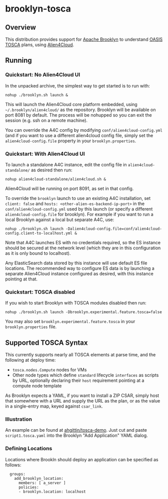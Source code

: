 brooklyn-tosca
===

## Overview

This distribution provides support for [Apache Brooklyn](http://brooklyn.io)
to understand [OASIS TOSCA](https://www.oasis-open.org/committees/tosca/) plans,
using [Alien4Cloud](http://alien4cloud.github.io).


## Running

### Quickstart: No Alien4Cloud UI

In the unpacked archive, the simplest way to get started is to run with:

    nohup ./brooklyn.sh launch &

This will launch the Alien4Cloud core platform embedded, using `~/.brooklyn/alien4cloud/` as the repository.
Brooklyn will be available on port 8081 by default.
The process will be nohupped so you can exit the session (e.g. ssh on a remote machine).

You can override the A4C config by modifying `conf/alien4cloud-config.yml`
(and if you want to use a different alien4cloud config file, simply set
the `alien4cloud-config.file` property in your `brooklyn.properties`.

### Quickstart: With Alien4Cloud UI

To launch a standalone A4C instance, edit the config file in
`alien4cloud-standalone/` as desired then run:

    nohup alien4cloud-standalone/alien4cloud.sh &
    
Alien4Cloud will be running on port 8091, as set in that config.

To override the `brooklyn` launch to use an existing A4C installation,
set `client: false` and `hosts: <other-alien-es-backend-ip-port>` 
in the `conf/alien4cloud-config.yml` used by this launch
(or specify a different `alien4cloud-config.file` for brooklyn).
For example if you want to run a local Brooklyn against a local but separate A4C,
use:

    nohup ./brooklyn.sh launch -Dalien4cloud-config.file=conf/alien4cloud-config.client-to-localhost.yml &

Note that A4C launches ES with no credentials required, 
so the ES instance should be secured at the network level
(which they are in this configuration as it is only bound to localhost).

Any ElasticSearch data stored by this instance will use default ES file locations.
The recommended way to configure ES data is by launching a separate Alien4Cloud instance 
configured as desired, with this instance pointing at that.

### Quickstart: TOSCA disabled

If you wish to start Brooklyn with TOSCA modules disabled then run:

    nohup ./brooklyn.sh launch -Dbrooklyn.experimental.feature.tosca=false

You may also set `brooklyn.experimental.feature.tosca` in your `brooklyn.properties` file.


## Supported TOSCA Syntax

This currently supports nearly all TOSCA elements at parse time, 
and the following at deploy time:

* `tosca.nodes.Compute` nodes for VMs
* Other node types which define `standard` lifecycle `interfaces` as scripts by URL, 
  optionally declaring their `host` requirement pointing at a compute node template

As Brooklyn expects a YAML, if you want to install a ZIP CSAR, 
simply host that somewhere with a URL and supply the URL as the plan,
or as the value in a single-entry map, keyed against `csar_link`.


### Illustration

An example can be found at [ahgittin/tosca-demo](https://github.com/ahgittin/tosca-demo/).
Just cut and paste `script1.tosca.yaml` into the Brooklyn "Add Application" YAML dialog.


### Defining Locations

Locations where Brookln should deploy an application can be specified as follows:

```
  groups:
    add_brooklyn_location:
      members: [ a_server ]
      policies:
      - brooklyn.location: localhost
```
